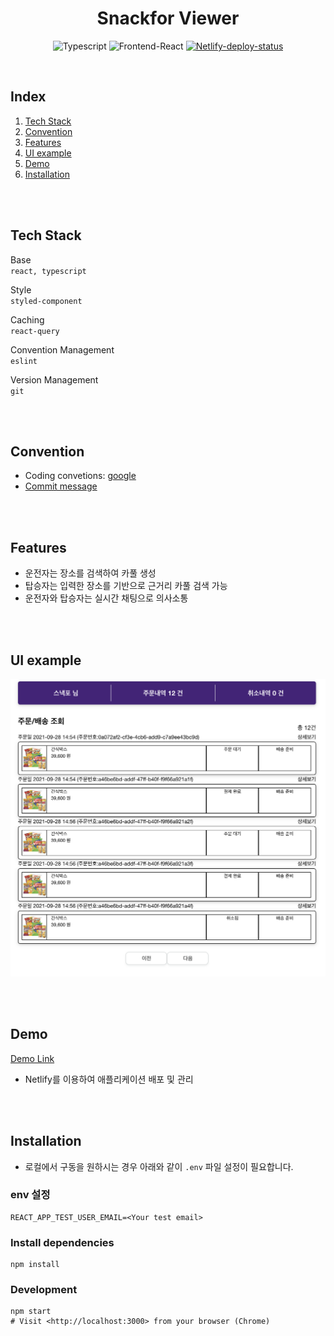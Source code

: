 <h1 align="center">
  Snackfor Viewer
</h1>

<p align="center">
  <img src="https://flat.badgen.net/badge/Built%20With/TypeScript/blue" alt="Typescript">
  <img src="https://img.shields.io/badge/Frontend-React-blue.svg" alt="Frontend-React">
  <a href="https://nostalgic-ramanujan-6d36d9.netlify.app" title="Netlify-deploy-status">
    <img src="https://api.netlify.com/api/v1/badges/efe8ad68-c228-42ce-97c8-ae6644784b68/deploy-status" alt="Netlify-deploy-status">
  </a>
</p>

<br/>

## Index

  <ol>
    <li><a href="#tech-stack">Tech Stack</a></li>
    <li><a href="#convention">Convention</a></li>
    <li><a href="#features">Features</a></li>
    <li><a href="#ui-example">UI example</a></li>
    <li><a href="#demo">Demo</a></li>
    <li><a href="#installation">Installation</a></li>
  </ol>

<br/>
<br/>

## Tech Stack

Base  
`react, typescript`

Style  
`styled-component`

Caching  
`react-query`

Convention Management  
`eslint`

Version Management  
`git`

<br/>
<br/>

## Convention

- Coding convetions: [google](https://google.github.io/styleguide/jsguide.html)
- [Commit message](https://github.com/helderburato/dotfiles/blob/main/git/.gittemplates/commit)

<br/>
<br/>

## Features

- 운전자는 장소를 검색하여 카풀 생성
- 탑승자는 입력한 장소를 기반으로 근거리 카풀 검색 가능
- 운전자와 탑승자는 실시간 채팅으로 의사소통

<br/>
<br/>

## UI example

<img style="width:700px"
 src="./readme-assets/ui-example.png" alt="Usepool-Logo">

<br/>
<br/>

## Demo

[Demo Link](https://nostalgic-ramanujan-6d36d9.netlify.app)

- Netlify를 이용하여 애플리케이션 배포 및 관리

<br/>
<br/>

## Installation

- 로컬에서 구동을 원하시는 경우 아래와 같이 `.env` 파일 설정이 필요합니다.

### env 설정

```shell
REACT_APP_TEST_USER_EMAIL=<Your test email>
```

### Install dependencies

```
npm install
```

### Development

```
npm start
# Visit <http://localhost:3000> from your browser (Chrome)
```
